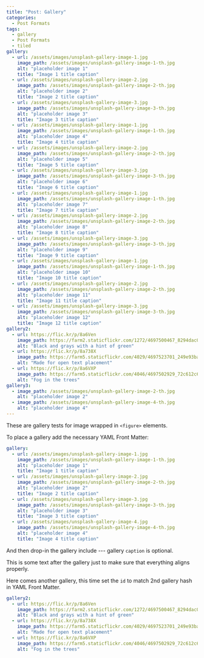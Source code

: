 ```yaml
---
title: "Post: Gallery"
categories:
  - Post Formats
tags:
  - gallery
  - Post Formats
  - tiled
gallery:
  - url: /assets/images/unsplash-gallery-image-1.jpg
    image_path: /assets/images/unsplash-gallery-image-1-th.jpg
    alt: "placeholder image 1"
    title: "Image 1 title caption"
  - url: /assets/images/unsplash-gallery-image-2.jpg
    image_path: /assets/images/unsplash-gallery-image-2-th.jpg
    alt: "placeholder image 2"
    title: "Image 2 title caption"
  - url: /assets/images/unsplash-gallery-image-3.jpg
    image_path: /assets/images/unsplash-gallery-image-3-th.jpg
    alt: "placeholder image 3"
    title: "Image 3 title caption"
  - url: /assets/images/unsplash-gallery-image-1.jpg
    image_path: /assets/images/unsplash-gallery-image-1-th.jpg
    alt: "placeholder image 4"
    title: "Image 4 title caption"
  - url: /assets/images/unsplash-gallery-image-2.jpg
    image_path: /assets/images/unsplash-gallery-image-2-th.jpg
    alt: "placeholder image 5"
    title: "Image 5 title caption"
  - url: /assets/images/unsplash-gallery-image-3.jpg
    image_path: /assets/images/unsplash-gallery-image-3-th.jpg
    alt: "placeholder image 6"
    title: "Image 6 title caption"
  - url: /assets/images/unsplash-gallery-image-1.jpg
    image_path: /assets/images/unsplash-gallery-image-1-th.jpg
    alt: "placeholder image 7"
    title: "Image 7 title caption"
  - url: /assets/images/unsplash-gallery-image-2.jpg
    image_path: /assets/images/unsplash-gallery-image-2-th.jpg
    alt: "placeholder image 8"
    title: "Image 8 title caption"
  - url: /assets/images/unsplash-gallery-image-3.jpg
    image_path: /assets/images/unsplash-gallery-image-3-th.jpg
    alt: "placeholder image 9"
    title: "Image 9 title caption"
  - url: /assets/images/unsplash-gallery-image-1.jpg
    image_path: /assets/images/unsplash-gallery-image-1-th.jpg
    alt: "placeholder image 10"
    title: "Image 10 title caption"
  - url: /assets/images/unsplash-gallery-image-2.jpg
    image_path: /assets/images/unsplash-gallery-image-2-th.jpg
    alt: "placeholder image 11"
    title: "Image 11 title caption"
  - url: /assets/images/unsplash-gallery-image-3.jpg
    image_path: /assets/images/unsplash-gallery-image-3-th.jpg
    alt: "placeholder image 12"
    title: "Image 12 title caption"
gallery2:
  - url: https://flic.kr/p/8a6Ven
    image_path: https://farm2.staticflickr.com/1272/4697500467_8294dac099_q.jpg
    alt: "Black and grays with a hint of green"
  - url: https://flic.kr/p/8a738X
    image_path: https://farm5.staticflickr.com/4029/4697523701_249e93ba23_q.jpg
    alt: "Made for open text placement"
  - url: https://flic.kr/p/8a6VXP
    image_path: https://farm5.staticflickr.com/4046/4697502929_72c612c636_q.jpg
    alt: "Fog in the trees"
gallery3:
  - image_path: /assets/images/unsplash-gallery-image-2-th.jpg
    alt: "placeholder image 2"
  - image_path: /assets/images/unsplash-gallery-image-4-th.jpg
    alt: "placeholder image 4"
---
```


These are gallery tests for image wrapped in `<figure>` elements.

To place a gallery add the necessary YAML Front Matter:

```yaml
gallery:
  - url: /assets/images/unsplash-gallery-image-1.jpg
    image_path: /assets/images/unsplash-gallery-image-1-th.jpg
    alt: "placeholder image 1"
    title: "Image 1 title caption"
  - url: /assets/images/unsplash-gallery-image-2.jpg
    image_path: /assets/images/unsplash-gallery-image-2-th.jpg
    alt: "placeholder image 2"
    title: "Image 2 title caption"
  - url: /assets/images/unsplash-gallery-image-3.jpg
    image_path: /assets/images/unsplash-gallery-image-3-th.jpg
    alt: "placeholder image 3"
    title: "Image 3 title caption"
  - url: /assets/images/unsplash-gallery-image-4.jpg
    image_path: /assets/images/unsplash-gallery-image-4-th.jpg
    alt: "placeholder image 4"
    title: "Image 4 title caption"
```

And then drop-in the gallery include --- gallery `caption` is optional.

This is some text after the gallery just to make sure that everything aligns properly.

Here comes another gallery, this time set the `id` to match 2nd gallery hash in YAML Front Matter.

```yaml
gallery2:
  - url: https://flic.kr/p/8a6Ven
    image_path: https://farm2.staticflickr.com/1272/4697500467_8294dac099_q.jpg
    alt: "Black and grays with a hint of green"
  - url: https://flic.kr/p/8a738X
    image_path: https://farm5.staticflickr.com/4029/4697523701_249e93ba23_q.jpg
    alt: "Made for open text placement"
  - url: https://flic.kr/p/8a6VXP
    image_path: https://farm5.staticflickr.com/4046/4697502929_72c612c636_q.jpg
    alt: "Fog in the trees"
```